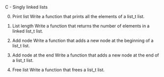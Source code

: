 C - Singly linked lists

0. Print list
	Write a function that prints all the elements of a list_t list.

1. List length
	Write a function that returns the number of elements in a linked list_t list.

2. Add node
	Write a function that adds a new node at the beginning of a list_t list.

3. Add node at the end
	Write a function that adds a new node at the end of a list_t list.

4. Free list
	Write a function that frees a list_t list.
